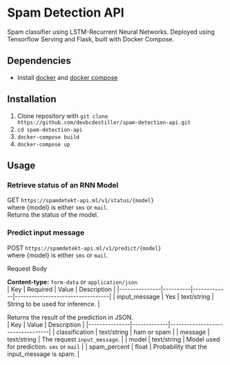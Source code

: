 # Spam Detection API

Spam classifier using LSTM-Recurrent Neural Networks. Deployed using Tensorflow Serving and Flask, built with Docker Compose.
## Dependencies

- Install [docker](https://docs.docker.com/get-docker/) and [docker compose](https://docs.docker.com/compose/install/)

## Installation

1. Clone repository with `git clone https://github.com/devbcdestiller/spam-detection-api.git`
2. `cd spam-detection-api`
3. `docker-compose build`
4. `docker-compose up`

## Usage

### Retrieve status of an RNN Model

GET `https://spamdetekt-api.ml/v1/status/{model}`  
where {model} is either `sms` or `mail`.  
Returns the status of the model.

### Predict input message

POST `https://spamdetekt-api.ml/v1/predict/{model}`  
where {model} is either `sms` or `mail`.

Request Body

**Content-type:** `form-data` or `application/json`  
| Key           | Required | Value       | Description                      |
|---------------|----------|-------------|----------------------------------|
| input_message | Yes      | text/string | String to be used for inference. |  

Returns the result of the prediction in JSON.  
| Key            | Value       | Description                      |
|---------------|-------------|----------------------------------|
| classification | text/string | ham or spam |
| message | text/string | The request `input_message`. |
| model | text/string | Model used for prediction. `sms` or `mail` |
| spam_percent | float | Probability that the input_message is spam. |

